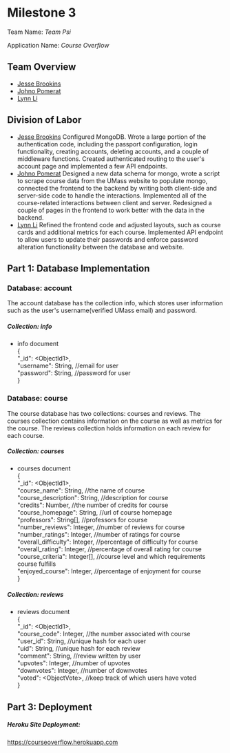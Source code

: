 # Milestone 3

Team Name: *Team Psi*

Application Name: *Course Overflow*

## Team Overview
* [Jesse Brookins](https://github.com/Merlin1A)
* [Johno Pomerat](https://github.com/sperek27)
* [Lynn Li](https://github.com/lynnli0)

## Division of Labor
* [Jesse Brookins](https://github.com/Merlin1A)
Configured MongoDB. Wrote a large portion of the authentication code, including the passport configuration, login functionality, creating accounts, deleting accounts, and a couple of middleware functions. Created authenticated routing to the user's account page and implemented a few API endpoints.
* [Johno Pomerat](https://github.com/sperek27)
Designed a new data schema for mongo, wrote a script to scrape course data from the UMass website to populate mongo, connected the frontend to the backend by writing both client-side and server-side code to handle the interactions. Implemented all of the course-related interactions between client and server. Redesigned a couple of pages in the frontend to work better with the data in the backend.
* [Lynn Li](https://github.com/lynnli0)
Refined the frontend code and adjusted layouts, such as course cards and additional metrics for each course. Implemented API endpoint to allow users to update their passwords and enforce password alteration functionality between the database and website.

## Part 1: Database Implementation

### Database: account
The account database has the collection info, which stores user information such as the user's username(verified UMass email) and password.

##### Collection: info
* info document <br />
{ <br />
  "_id": \<ObjectId1>\, <br />
  "username": String, //email for user <br />
  "password": String, //password for user <br />
}


### Database: course
The course database has two collections: courses and reviews. The courses collection contains information on the course as well as metrics for the course. The reviews collection holds information on each review for each course.

##### Collection: courses
*  courses document <br />
{ <br />
  "_id": \<ObjectId1>\,<br />
  "course_name": String, //the name of course <br />
  "course_description": String, //description for course <br />
  "credits": Number, //the number of credits for course <br />
  "course_homepage": String, //url of course homepage <br />
  "professors": String[], //professors for course <br />
  "number_reviews": Integer, //number of reviews for course <br />
  "number_ratings": Integer, //number of ratings for course <br />
  "overall_difficulty": Integer, //percentage of difficulty for course <br />
  "overall_rating": Integer, //percentage of overall rating for course <br />
  "course_criteria": Integer[], //course level and which requirements course fulfills <br />
  "enjoyed_course": Integer, //percentage of enjoyment for course <br />
}

##### Collection: reviews
* reviews document <br />
{ <br />
  "_id": \<ObjectId1>\,<br />
  "course_code": Integer, //the number associated with course<br />
  "user_id": String, //unique hash for each user <br />
  "uid": String, //unique hash for each review <br />
  "comment": String, //review written by user <br />
  "upvotes": Integer, //number of upvotes <br />
  "downvotes": Integer, //number of downvotes <br />
  "voted": \<ObjectVote>\, //keep track of which users have voted <br />
}


## Part 3: Deployment

##### Heroku Site Deployment:
https://courseoverflow.herokuapp.com

